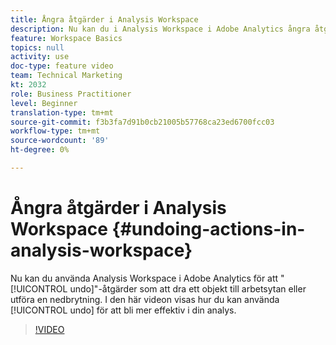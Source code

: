 ```yaml
---
title: Ångra åtgärder i Analysis Workspace
description: Nu kan du i Analysis Workspace i Adobe Analytics ångra åtgärder som att dra ett objekt till arbetsytan eller utföra ett sammanbrott. I den här videon visas hur du kan använda ångra för att göra analysen mer effektiv.
feature: Workspace Basics
topics: null
activity: use
doc-type: feature video
team: Technical Marketing
kt: 2032
role: Business Practitioner
level: Beginner
translation-type: tm+mt
source-git-commit: f3b3fa7d91b0cb21005b57768ca23ed6700fcc03
workflow-type: tm+mt
source-wordcount: '89'
ht-degree: 0%

---
```



# Ångra åtgärder i Analysis Workspace {#undoing-actions-in-analysis-workspace}

Nu kan du använda Analysis Workspace i Adobe Analytics för att &quot;[!UICONTROL undo]&quot;-åtgärder som att dra ett objekt till arbetsytan eller utföra en nedbrytning. I den här videon visas hur du kan använda [!UICONTROL undo] för att bli mer effektiv i din analys.

>[!VIDEO](https://video.tv.adobe.com/v/23983/?quality=12)
